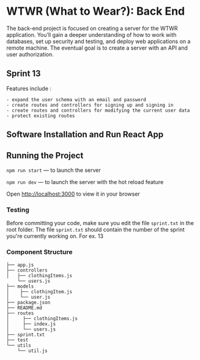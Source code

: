 # WTWR (What to Wear?): Back End

The back-end project is focused on creating a server for the WTWR application. You’ll gain a deeper understanding of how to work with databases, set up security and testing, and deploy web applications on a remote machine. The eventual goal is to create a server with an API and user authorization.

## Sprint 13 
  Features include :
    
    - expand the user schema with an email and password
    - create routes and controllers for signing up and signing in
    - create routes and controllers for modifying the current user data
    - protect existing routes

## Software Installation and Run React App


## Running the Project

`npm run start` — to launch the server

`npm run dev` — to launch the server with the hot reload feature

Open [http://localhost:3000](http://localhost:3000) to view it in your browser

### Testing

Before committing your code, make sure you edit the file `sprint.txt` in the root folder. 
The file `sprint.txt` should contain the number of the sprint you're currently working on. For ex. 13

### Component Structure

```list
├── app.js
├── controllers
│   ├── clothingItems.js
    └── users.js
├── models
│    ├── clothingItem.js
│    └── user.js
├── package.json
├── README.md
├── routes
│     ├── clothingItems.js
│     ├── index.js
│     └── users.js
├── sprint.txt
├── test
└── utils
    └── util.js
```
